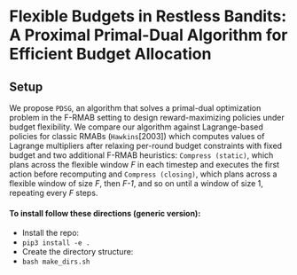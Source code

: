 # Flexible Budgets in Restless Bandits: A Proximal Primal-Dual Algorithm for Efficient Budget Allocation

## Setup
We propose `PDSG`, an algorithm that solves a primal-dual optimization problem in the F-RMAB setting to design reward-maximizing policies under budget flexibility. We compare our algorithm against Lagrange-based policies for classic RMABs (`Hawkins`[2003]) which computes values of Lagrange multipliers after relaxing per-round budget constraints with fixed budget and two additional F-RMAB heuristics: `Compress (static)`, which plans across the flexible window *F* in each timestep and executes the first action before recomputing and `Compress (closing)`, which plans across a flexible window of size *F*, then *F-1*, and so on until a window of size 1, repeating every *F* steps.

#### To install follow these directions (generic version):

- Install the repo:
- `pip3 install -e .`
- Create the directory structure:
- `bash make_dirs.sh`
